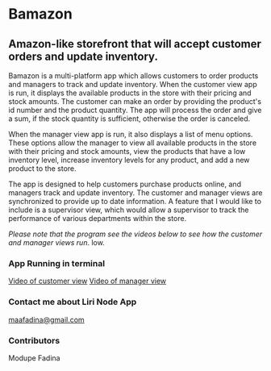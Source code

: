 # Bamazon
## Amazon-like storefront that will accept customer orders and update inventory.
Bamazon is a multi-platform app which allows customers to order products and managers to track and update inventory. When the customer view app is run, it displays the available products in the store with their pricing and stock amounts. The customer can make an order by providing the product's id number and the product quantity. The app will process the order and give a sum, if the stock quantity is sufficient, otherwise the order is canceled.

When the manager view app is run, it also displays a list of menu options. These options allow the manager to view all available products in the store with their pricing and stock amounts, view the products that have a low inventory level, increase inventory levels for any product, and add a new product to the store.

The app is designed to help customers purchase products online, and managers track and update inventory. The customer and manager views are synchronized to provide up to date information. A feature that I would like to include is a supervisor view, which would allow a supervisor to track the performance of various departments within the store.

*Please note that the program see the videos below to see how the customer and manager views run*. low. 

### App Running in terminal
[Video of customer view](https://drive.google.com/open?id=1lom06f7x_c9AUOpmoaQ-2B_JvV5Bro2X)   [Video of manager view](https://drive.google.com/open?id=1s8yyceo1TrtuSF4C3QQrgNyNkEvDnxTG)

### Contact me about Liri Node App
<maafadina@gmail.com>


### Contributors 
Modupe Fadina
